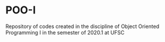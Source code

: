 # POO-I
Repository of codes created in the discipline of Object Oriented Programming I in the semester of 2020.1 at UFSC
